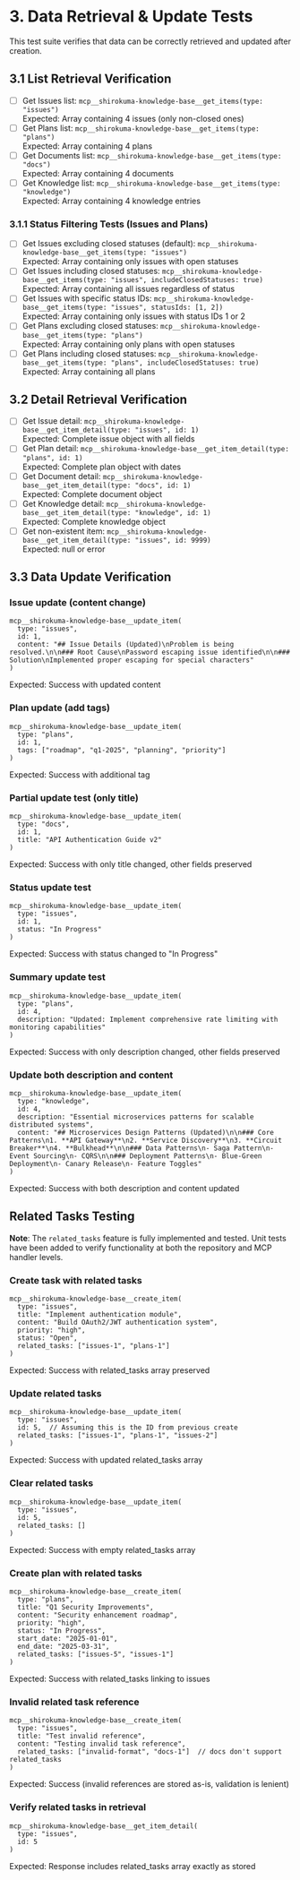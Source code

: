 # 3. Data Retrieval & Update Tests

This test suite verifies that data can be correctly retrieved and updated after creation.

## 3.1 List Retrieval Verification

- [ ] Get Issues list: `mcp__shirokuma-knowledge-base__get_items(type: "issues")`  
      Expected: Array containing 4 issues (only non-closed ones)
- [ ] Get Plans list: `mcp__shirokuma-knowledge-base__get_items(type: "plans")`  
      Expected: Array containing 4 plans
- [ ] Get Documents list: `mcp__shirokuma-knowledge-base__get_items(type: "docs")`  
      Expected: Array containing 4 documents
- [ ] Get Knowledge list: `mcp__shirokuma-knowledge-base__get_items(type: "knowledge")`  
      Expected: Array containing 4 knowledge entries

### 3.1.1 Status Filtering Tests (Issues and Plans)

- [ ] Get Issues excluding closed statuses (default): `mcp__shirokuma-knowledge-base__get_items(type: "issues")`  
      Expected: Array containing only issues with open statuses
- [ ] Get Issues including closed statuses: `mcp__shirokuma-knowledge-base__get_items(type: "issues", includeClosedStatuses: true)`  
      Expected: Array containing all issues regardless of status
- [ ] Get Issues with specific status IDs: `mcp__shirokuma-knowledge-base__get_items(type: "issues", statusIds: [1, 2])`  
      Expected: Array containing only issues with status IDs 1 or 2
- [ ] Get Plans excluding closed statuses: `mcp__shirokuma-knowledge-base__get_items(type: "plans")`  
      Expected: Array containing only plans with open statuses
- [ ] Get Plans including closed statuses: `mcp__shirokuma-knowledge-base__get_items(type: "plans", includeClosedStatuses: true)`  
      Expected: Array containing all plans

## 3.2 Detail Retrieval Verification

- [ ] Get Issue detail: `mcp__shirokuma-knowledge-base__get_item_detail(type: "issues", id: 1)`  
      Expected: Complete issue object with all fields
- [ ] Get Plan detail: `mcp__shirokuma-knowledge-base__get_item_detail(type: "plans", id: 1)`  
      Expected: Complete plan object with dates
- [ ] Get Document detail: `mcp__shirokuma-knowledge-base__get_item_detail(type: "docs", id: 1)`  
      Expected: Complete document object
- [ ] Get Knowledge detail: `mcp__shirokuma-knowledge-base__get_item_detail(type: "knowledge", id: 1)`  
      Expected: Complete knowledge object
- [ ] Get non-existent item: `mcp__shirokuma-knowledge-base__get_item_detail(type: "issues", id: 9999)`  
      Expected: null or error

## 3.3 Data Update Verification

### Issue update (content change)
```
mcp__shirokuma-knowledge-base__update_item(
  type: "issues",
  id: 1,
  content: "## Issue Details (Updated)\nProblem is being resolved.\n\n### Root Cause\nPassword escaping issue identified\n\n### Solution\nImplemented proper escaping for special characters"
)
```
Expected: Success with updated content

### Plan update (add tags)
```
mcp__shirokuma-knowledge-base__update_item(
  type: "plans",
  id: 1,
  tags: ["roadmap", "q1-2025", "planning", "priority"]
)
```
Expected: Success with additional tag

### Partial update test (only title)
```
mcp__shirokuma-knowledge-base__update_item(
  type: "docs",
  id: 1,
  title: "API Authentication Guide v2"
)
```
Expected: Success with only title changed, other fields preserved

### Status update test
```
mcp__shirokuma-knowledge-base__update_item(
  type: "issues",
  id: 1,
  status: "In Progress"
)
```
Expected: Success with status changed to "In Progress"

### Summary update test
```
mcp__shirokuma-knowledge-base__update_item(
  type: "plans",
  id: 4,
  description: "Updated: Implement comprehensive rate limiting with monitoring capabilities"
)
```
Expected: Success with only description changed, other fields preserved

### Update both description and content
```
mcp__shirokuma-knowledge-base__update_item(
  type: "knowledge",
  id: 4,
  description: "Essential microservices patterns for scalable distributed systems",
  content: "## Microservices Design Patterns (Updated)\n\n### Core Patterns\n1. **API Gateway**\n2. **Service Discovery**\n3. **Circuit Breaker**\n4. **Bulkhead**\n\n### Data Patterns\n- Saga Pattern\n- Event Sourcing\n- CQRS\n\n### Deployment Patterns\n- Blue-Green Deployment\n- Canary Release\n- Feature Toggles"
)
```
Expected: Success with both description and content updated

## Related Tasks Testing

**Note**: The `related_tasks` feature is fully implemented and tested. Unit tests have been added to verify functionality at both the repository and MCP handler levels.

### Create task with related tasks
```
mcp__shirokuma-knowledge-base__create_item(
  type: "issues",
  title: "Implement authentication module",
  content: "Build OAuth2/JWT authentication system",
  priority: "high",
  status: "Open",
  related_tasks: ["issues-1", "plans-1"]
)
```
Expected: Success with related_tasks array preserved

### Update related tasks
```
mcp__shirokuma-knowledge-base__update_item(
  type: "issues",
  id: 5,  // Assuming this is the ID from previous create
  related_tasks: ["issues-1", "plans-1", "issues-2"]
)
```
Expected: Success with updated related_tasks array

### Clear related tasks
```
mcp__shirokuma-knowledge-base__update_item(
  type: "issues", 
  id: 5,
  related_tasks: []
)
```
Expected: Success with empty related_tasks array

### Create plan with related tasks
```
mcp__shirokuma-knowledge-base__create_item(
  type: "plans",
  title: "Q1 Security Improvements",
  content: "Security enhancement roadmap",
  priority: "high",
  status: "In Progress",
  start_date: "2025-01-01",
  end_date: "2025-03-31",
  related_tasks: ["issues-5", "issues-1"]
)
```
Expected: Success with related_tasks linking to issues

### Invalid related task reference
```
mcp__shirokuma-knowledge-base__create_item(
  type: "issues",
  title: "Test invalid reference",
  content: "Testing invalid task reference",
  related_tasks: ["invalid-format", "docs-1"]  // docs don't support related_tasks
)
```
Expected: Success (invalid references are stored as-is, validation is lenient)

### Verify related tasks in retrieval
```
mcp__shirokuma-knowledge-base__get_item_detail(
  type: "issues",
  id: 5
)
```
Expected: Response includes related_tasks array exactly as stored
